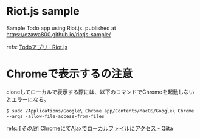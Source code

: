 # Riot.js sample
Sample Todo app using Riot.js.
published at https://ezawa800.github.io/riotjs-sample/

refs: [Todoアプリ · Riot.js](http://riotjs.com/ja/play/todo/)

# Chromeで表示するの注意

cloneしてローカルで表示する際には、以下のコマンドでChromeを起動しないとエラーになる。

```shell
$ sudo /Applications/Google\ Chrome.app/Contents/MacOS/Google\ Chrome --args -allow-file-access-from-files
```

refs: [[*その他*] ChromeにてAjaxでローカルファイルにアクセス - Qiita](https://qiita.com/cigalecigales/items/33afaa42f91542ffa62e)
